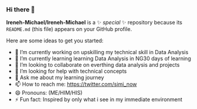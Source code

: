 ### Hi there 👋

**Ireneh-Michael/Ireneh-Michael** is a ✨ _special_ ✨ repository because its `README.md` (this file) appears on your GitHub profile.

Here are some ideas to get you started:

- 🔭 I’m currently working on upskilling my technical skill in Data Analysis 
- 🌱 I’m currently learning learning Data Analysis in NG30 days of learning
- 👯 I’m looking to collaborate on everthing data analysis and projects
- 🤔 I’m looking for help with technical concepts
- 💬 Ask me about my learning journey
- 📫 How to reach me: https://twitter.com/simi_now
- 😄 Pronouns: (ME/HIM/HIS)
- ⚡ Fun fact: Inspired by only what i see in my immediate environment
![]()
